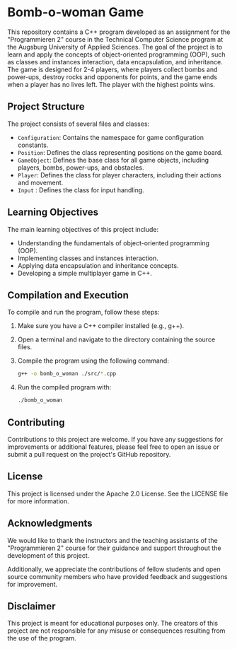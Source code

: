 # Bomb-o-woman Game

This repository contains a C++ program developed as an assignment for the "Programmieren 2" course in the Technical Computer Science program at the Augsburg University of Applied Sciences. The goal of the project is to learn and apply the concepts of object-oriented programming (OOP), such as classes and instances interaction, data encapsulation, and inheritance. The game is designed for 2-4 players, where players collect bombs and power-ups, destroy rocks and opponents for points, and the game ends when a player has no lives left. The player with the highest points wins.

## Project Structure

The project consists of several files and classes:

- `Configuration`: Contains the namespace for game configuration constants.
- `Position`: Defines the class representing positions on the game board.
- `GameObject`: Defines the base class for all game objects, including players, bombs, power-ups, and obstacles.
- `Player`: Defines the class for player characters, including their actions and movement.
- `Input` : Defines the class for input handling.

## Learning Objectives

The main learning objectives of this project include:

- Understanding the fundamentals of object-oriented programming (OOP).
- Implementing classes and instances interaction.
- Applying data encapsulation and inheritance concepts.
- Developing a simple multiplayer game in C++.

## Compilation and Execution

To compile and run the program, follow these steps:

1. Make sure you have a C++ compiler installed (e.g., g++).
2. Open a terminal and navigate to the directory containing the source files.
3. Compile the program using the following command:

    ``` bash
    g++ -o bomb_o_woman ./src/*.cpp
    ```

4. Run the compiled program with:

    ``` bash
    ./bomb_o_woman
    ```

## Contributing

Contributions to this project are welcome. If you have any suggestions for improvements or additional features, please feel free to open an issue or submit a pull request on the project's GitHub repository.

## License

This project is licensed under the Apache 2.0 License. See the LICENSE file for more information.

## Acknowledgments

We would like to thank the instructors and the teaching assistants of the "Programmieren 2" course for their guidance and support throughout the development of this project.

Additionally, we appreciate the contributions of fellow students and open source community members who have provided feedback and suggestions for improvement.

## Disclaimer

This project is meant for educational purposes only. The creators of this project are not responsible for any misuse or consequences resulting from the use of the program.
